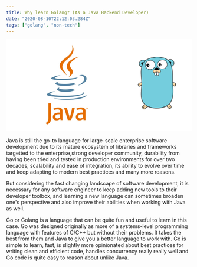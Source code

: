 ```yaml
---
title: Why learn Golang? (As a Java Backend Developer)
date: "2020-08-10T22:12:03.284Z"
tags: ["golang", "non-tech"]
---
```


![Java To Golang](./java-go.jpg)

Java is still the  go-to language for large-scale enterprise software development due to its mature ecosystem of libraries and frameworks targetted to the enterprise,strong developer community, durability from having been tried and tested in production environments for over two decades, scalability and ease of integration, its ability to evolve over time and keep adapting to modern best practices and many more reasons.

But considering the fast changing landscape of software development, it is necessary for any software engineer to keep adding new tools to their developer toolbox, and learning a new language can sometimes broaden one's perspective and also improve their abilities when working with Java as well.

Go or Golang is a language that can be quite fun and useful to learn in this case. Go was designed originally as more of a systems-level programming language with features of C/C++ but without their problems. It takes the best from them and Java to give you a better language to work with. Go is simple to learn, fast, is slightly more opinionated about best practices for writing clean and efficient code, handles concurrency really really well and Go code is quite easy to reason about unlike Java.


